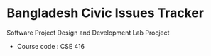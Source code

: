 # Bangladesh Civic Issues Tracker

Software Project Design and Development Lab Procject 
 - Course code : CSE 416
